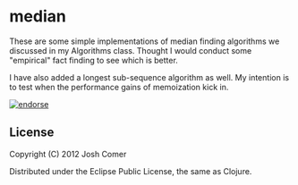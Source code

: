 # median

These are some simple implementations of median finding algorithms we
discussed in my Algorithms class. Thought I would conduct some
"empirical" fact finding to see which is better.

I have also added a longest sub-sequence algorithm as well. My
intention is to test when the performance gains of memoization kick in.

[![endorse](http://api.coderwall.com/jjcomer/endorsecount.png)](http://coderwall.com/jjcomer)

## License

Copyright (C) 2012 Josh Comer

Distributed under the Eclipse Public License, the same as Clojure.
